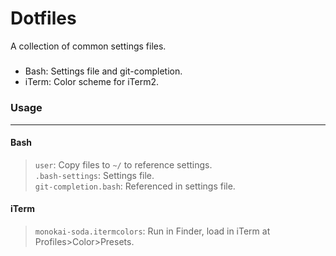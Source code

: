 # Dotfiles

A collection of common settings files.

#####
 * Bash: Settings file and git-completion.
 * iTerm: Color scheme for iTerm2.

### Usage
---

#### Bash

> `user`: Copy files to `~/` to reference settings.  
> `.bash-settings`: Settings file.  
> `git-completion.bash`: Referenced in settings file.

#### iTerm

> `monokai-soda.itermcolors`: Run in Finder, load in iTerm at Profiles>Color>Presets.
